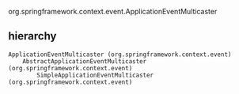 org.springframework.context.event.ApplicationEventMulticaster

## hierarchy
```
ApplicationEventMulticaster (org.springframework.context.event)
    AbstractApplicationEventMulticaster (org.springframework.context.event)
        SimpleApplicationEventMulticaster (org.springframework.context.event)
```
